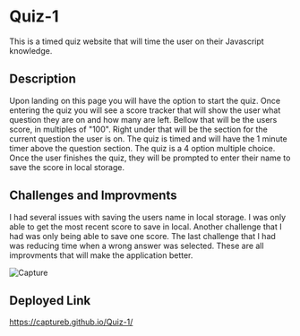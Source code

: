 # Quiz-1
This is a timed quiz website that will time the user on their Javascript knowledge.

## Description
Upon landing on this page you will have the option to start the quiz. Once entering the quiz you will see a score tracker that will show the user what question they are on and how many are left. Bellow that will be the users score, in multiples of "100". Right under that will be the section for the current question the user is on. The quiz is timed and will have the 1 minute timer above the question section. The quiz is a 4 option multiple choice. Once the user finishes the quiz, they will be prompted to enter their name to save the score in local storage.

## Challenges and Improvments
I had several issues with saving the users name in local storage. I was only able to get the most recent score to save in local. Another challenge that I had was only being able to save one score. The last challenge that I had was reducing time when a wrong answer was selected. These are all improvments that will make the application better.

![Capture](https://user-images.githubusercontent.com/114364879/206875756-b634f22d-1ba9-4791-93e2-36a3d2472a9f.JPG)

## Deployed Link 
https://captureb.github.io/Quiz-1/
